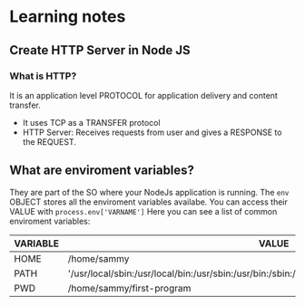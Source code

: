 # Learning notes

## Create HTTP Server in Node JS

### What is HTTP?
It is an application level PROTOCOL for application delivery and content transfer.
* It uses TCP as a TRANSFER protocol
* HTTP Server: Receives requests from user and gives a RESPONSE to the REQUEST.

## What are enviroment variables?
They are part of the SO where your NodeJs application is running.
The ```env``` OBJECT stores all the enviroment variables availabe.
You can access their VALUE with ```process.env['VARNAME']```
Here you can see a list of common enviroment variables:

| VARIABLE | VALUE                     |
|----------|---------------------------|
| HOME     | /home/sammy               |
| PATH     | '/usr/local/sbin:/usr/local/bin:/usr/sbin:/usr/bin:/sbin:/bin:/usr/games:/usr/local/games:/snap/bin'  |
| PWD      | /home/sammy/first-program |

